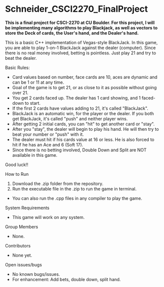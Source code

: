 # Schneider_CSCI2270_FinalProject

**This is a final project for CSCI-2270 at CU Boulder. For this project, I will be implementing many algorithms to play Blackjack, as well as vectors to store the Deck of cards, the User's hand, and the Dealer's hand.**

This is a basic C++ implementation of Vegas-style BlackJack.
In this game, you are able to play 1-on-1 BlackJack against the dealer (computer).
Since there is no real money involved, betting is pointless. Just play 21 and try to beat the dealer.

Basic Rules:
- Card values based on number, face cards are 10, aces are dynamic and can be 1 or 11 at any time. 
- Goal of the game is to get 21, or as close to it as possible without going over 21.
- You get 2 cards faced up. The dealer has 1 card showing, and 1 faced-down to start.
- If the first 2 cards have values adding to 21, it's called "BlackJack".
- BlackJack is an automatic win, for the player or the dealer. If you both get BlackJack, it's called "push" and neither player wins.
- After getting 2 initial cards, you can "hit" to get another card or "stay".
- After you "stay", the dealer will begin to play his hand. He will then try to beat your number or "push" with it.
- The dealer must hit if his cards value at 16 or less. He is also forced to hit if he has an Ace and 6 (Soft 17).
- Since there is no betting involved, Double Down and Split are NOT available in this game.

Good luck!!

How to Run
1. Download the .zip folder from the repository.
2. Run the executable file in the .zip to run the game in terminal.
  - You can also run the .cpp files in any compiler to play the game.


System Requirements
- This game will work on any system.

Group Members
- None.

Contributors
- None yet.

Open issues/bugs
- No known bugs/issues. 
- For enhancement: Add bets, double down, split hand.
